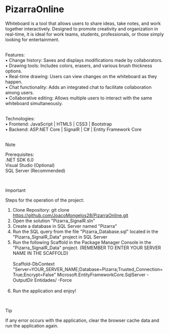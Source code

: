 # PizarraOnline

Whiteboard is a tool that allows users to share ideas, take notes, and work together interactively. Designed to promote creativity and organization in real-time, it is ideal for work teams, students, professionals, or those simply looking for entertainment.<br><br>

Features:<br>
• Change history: Saves and displays modifications made by collaborators.<br>
• Drawing tools: Includes colors, erasers, and various brush thickness options.<br>
• Real-time drawing: Users can view changes on the whiteboard as they happen.<br>
• Chat functionality: Adds an integrated chat to facilitate collaboration among users.<br>
• Collaborative editing: Allows multiple users to interact with the same whiteboard simultaneously.<br><br>

Technologies:<br>
• Frontend: JavaScript | HTML5 | CSS3 | Bootstrap<br>
• Backend: ASP.NET Core | SignalR | C# | Entity Framework Core<br><br>

> [!NOTE]
> Prerequisites:<br>
>.NET SDK 6.0<br>
>Visual Studio (Optional)<br>
>SQL Server (Recommended)

<br>

> [!IMPORTANT]
> Steps for the operation of the project:<br>
>1.	Clone Repository: git clone https://github.com/JoacoMongelos28/PizarraOnline.git<br>
>2.	Open the solution "Pizarra_SignalR.sln"<br>
>3.	Create a database in SQL Server named "Pizarra"<br>
>4.	Run the SQL query from the file "Pizarra_Database.sql" located in the "Pizarra_SignalR_Data" project in SQL Server<br>
>5.	Run the following Scaffold in the Package Manager Console in the "Pizarra_SignalR_Data" project. (REMEMBER TO ENTER YOUR SERVER NAME IN THE SCAFFOLD)<br><br>
Scaffold-DbContext "Server=YOUR_SERVER_NAME;Database=Pizarra;Trusted_Connection=True;Encrypt=False" Microsoft.EntityFrameworkCore.SqlServer -OutputDir Entidades/ -Force <br><br>
>6.	Run the application and enjoy!

<br>

> [!TIP]
> If any error occurs with the application, clear the browser cache data and run the application again.
